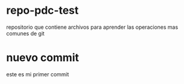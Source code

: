 # repo-pdc-test
repositorio que contiene archivos para aprender las operaciones mas comunes de git 

# nuevo commit
 
 este es mi primer commit 

